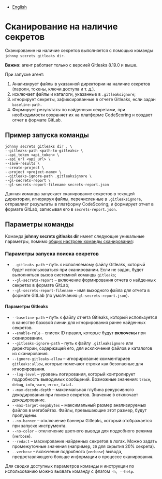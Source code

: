 - [English](../../agent/scan-secrets.en/)

# Сканирование на наличие секретов

Сканирование на наличие секретов выполняется с помощью команды `johnny secrets gitleaks dir`.

**Важно**: агент работает только с версией Gitleaks 8.19.0 и выше.

При запуске агент:

1. Анализирует файлы в указанной директории на наличие секретов (пароли, токены, ключи доступа и т. д.).
1. исключает файлы и каталоги, указанные в `.gitleaksignore`;
1. игнорирует секреты, зафиксированные в отчете Gitleaks, если задан `baseline-path`.
1. Формирует результаты по найденным секретами, при необходимости сохраняет их на платформе CodeScoring и создает отчет в формате GitLab.

## Пример запуска команды

```
johnny secrets gitleaks dir . \
--gitleaks-path <path-to-gitleaks> \
--api_token <api_token> \
--api_url <api_url> \
--save-results \
--create-project \
--project <project-name> \
--gitleaks-ignore-path .gitleaksignore \
--gl-secrets-report \
--gl-secrets-report-filename secrets-report.json
```

Данная команда запускает сканирование секретов в текущей директории, игнорируя файлы, перечисленные в `.gitleaksignore`, отправляет результаты в платформу CodeScoring, и формирует отчет в формате GitLab, записывая его в `secrets-report.json`.

## Параметры команды

Команда **johnny secrets gitleaks dir** имеет следующие уникальные параметры, помимо [общих настроек команды сканирования](/agent/scan/#_2):

### Параметры запуска поиска секретов

- `--gitleaks-path` – путь к исполняемому файлу Gitleaks, который будет использоваться при сканировании. Если не задан, будет выполняться вызов системной команды `gitleaks`;
- `--gl-secrets-report` – включение формирования отчета о найденных секретах в формате GitLab;
- `--gl-secrets-report-filename` – имя выходного файла для отчета в формате GitLab (по умолчанию `gl-secrets-report.json`).

#### Параметры Gitleaks

- `--baseline-path` – путь к файлу отчета Gitleaks, который используется в качестве базовой линии для игнорирования ранее найденных секретов.
- `--enable-rule` – список ID правил, которые будут **включены** при сканировании.
- `--gitleaks-ignore-path` – путь к файлу `.gitleaksignore` или директории, содержащей его, для исключения файлов и каталогов из сканирования.
- `--ignore-gitleaks-allow` – игнорирование комментариев `gitleaks:allow`, которые помечают строки как безопасные для игнорирования.
- `--log-level` – уровень логирования, который контролирует подробность выводимых сообщений. Возможные значения: `trace`, `debug`, `info`, `warn`, `error`, `fatal`.
- `--max-decode-depth` – максимальная глубина рекурсивного декодирования при поиске секретов. Значение `0` отключает декодирование.
- `--max-target-megabytes` – максимальный размер анализируемых файлов в мегабайтах. Файлы, превышающие этот размер, будут пропущены.
- `--no-banner` – отключение баннера Gitleaks, который отображается при запуске инструмента.
- `--no-color` – отключение цветного вывода для подробного режима (`verbose`).
- `--redact` – маскирование найденных секретов в логах. Можно задать промежуточные значения (например, `20` для скрытия 20% секрета).
- `--verbose` – включение подробного (`verbose`) вывода, предоставляющего больше информации о процессе сканирования.

Для сводки доступных параметров команды и инструкции по использованию можно вызвать команду с флагом `-h, --help`.

